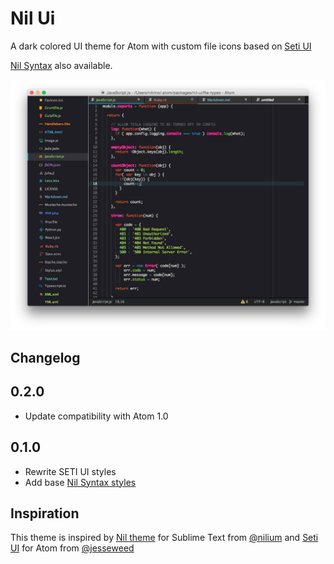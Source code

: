 # Nil Ui

A dark colored UI theme for Atom with custom file icons based on [Seti UI](https://github.com/jesseweed/seti-ui)

[Nil Syntax](https://github.com/Nitrino/nil-syntax) also available.

![Screenshot](https://github.com/Nitrino/nil-ui/raw/master/screenshot_1.png)

## Changelog

## 0.2.0
- Update compatibility with Atom 1.0

## 0.1.0
- Rewrite SETI UI styles
- Add base [Nil Syntax styles](https://github.com/Nitrino/nil-syntax)

## Inspiration
This theme is inspired by [Nil theme](https://github.com/nilium/st2-nil-theme) for Sublime Text from [@nilium](https://github.com/nilium) and [Seti UI](https://github.com/jesseweed/seti-ui) for Atom from [@jesseweed](https://github.com/jesseweed)
